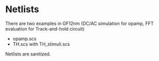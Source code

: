 # Netlists

There are two examples in GF12nm (DC/AC simulation for opamp, FFT evaluation for Track-and-hold circuit)

* opamp.scs
* TH.scs with TH_stimuli.scs

Netlists are sanitized.
